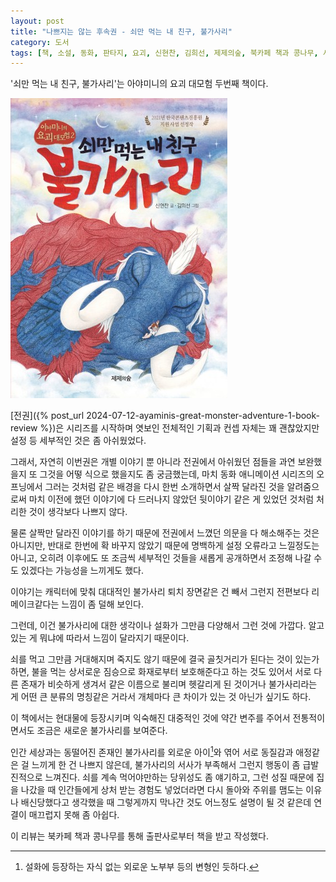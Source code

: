 ```yaml
---
layout: post
title: "나쁘지는 않는 후속권 - 쇠만 먹는 내 친구, 불가사리"
category: 도서
tags: [책, 소설, 동화, 판타지, 요괴, 신현찬, 김희선, 제제의숲, 북카페 책과 콩나무, 서평]
---
```


'쇠만 먹는 내 친구, 불가사리'는
아야미니의 요괴 대모험 두번째 책이다.

![표지](/images/book/ayaminis-great-monster-adventure-2-book.jpg)

[전권]({% post_url 2024-07-12-ayaminis-great-monster-adventure-1-book-review %})은
시리즈를 시작하며 엿보인 전체적인 기획과 컨셉 자체는 꽤 괜찮았지만
설정 등 세부적인 것은 좀 아쉬웠었다.

그래서, 자연히 이번권은 개별 이야기 뿐 아니라
전권에서 아쉬웠던 점들을 과연 보완했을지
또 그것을 어떻 식으로 했을지도 좀 궁금했는데,
마치 동화 애니메이션 시리즈의 오프닝에서 그러는 것처럼
같은 배경을 다시 한번 소개하면서
살짝 달라진 것을 알려줌으로써
마치 이전에 했던 이야기에 다 드러나지 않았던 뒷이야기 같은 게 있었던 것처럼 처리한 것이
생각보다 나쁘지 않다.

물론 살짝만 달라진 이야기를 하기 때문에
전권에서 느꼈던 의문을 다 해소해주는 것은 아니지만,
반대로 한번에 확 바꾸지 않았기 때문에 명백하게 설정 오류라고 느낄정도는 아니고,
오히려 이후에도 또 조금씩 세부적인 것들을 새롭게 공개하면서
조정해 나갈 수도 있겠다는 가능성을 느끼게도 했다.

이야기는 캐릭터에 맞춰 대대적인 불가사리 퇴치 장면같은 건 빼서 그런지
전편보다 리메이크같다는 느낌이 좀 덜해 보인다.

그런데, 이건 불가사리에 대한 생각이나 설화가 그만큼 다양해서 그런 것에 가깝다.
알고있는 게 뭐냐에 따라서 느낌이 달라지기 때문이다.

쇠를 먹고 그만큼 거대해지며 죽지도 않기 때문에 결국 골칫거리가 된다는 것이 있는가 하면,
불을 먹는 상서로운 짐승으로 화재로부터 보호해준다고 하는 것도 있어서
서로 다른 존재가 비슷하게 생겨서 같은 이름으로 불리며 헷갈리게 된 것이거나
불가사리라는 게 어떤 큰 분류의 명칭같은 거라서 개체마다 큰 차이가 있는 것 아닌가 싶기도 하다.

이 책에서는 현대물에 등장시키며 익숙해진 대중적인 것에 약간 변주를 주어서
전통적이면서도 조금은 새로운 불가사리를 보여준다.

인간 세상과는 동떨어진 존재인 불가사리를 외로운 아이[^1]와 엮어
서로 동질감과 애정같은 걸 느끼게 한 건 나쁘지 않은데,
불가사리의 서사가 부족해서 그런지 행동이 좀 급발진적으로 느껴진다.
쇠를 계속 먹어야만하는 당위성도 좀 얘기하고,
그런 성질 때문에 집을 나갔을 때 인간들에게 상처 받는 경험도 넣었더라면
다시 돌아와 주위를 맴도는 이유나
배신당했다고 생각했을 때 그렇게까지 막나간 것도 어느정도 설명이 될 것 같은데
연결이 매끄럽지 못해 좀 아쉽다.

[^1]: 설화에 등장하는 자식 없는 외로운 노부부 등의 변형인 듯하다.



<div class="im im-info">
이 리뷰는 북카페 책과 콩나무를 통해 출판사로부터 책을 받고 작성했다.
</div>
